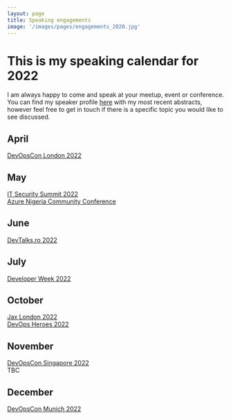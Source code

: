 ```yaml
---
layout: page
title: Speaking engagements
image: '/images/pages/engagements_2020.jpg'
---
```


# This is my speaking calendar for 2022
I am always happy to come and speak at your meetup, event or conference.  
You can find my speaker profile [here](https://sessionize.com/matteoemili) with my most recent abstracts, however feel free to get in touch if there is a specific topic you would like to see discussed.

April
---
[DevOpsCon London 2022](https://devopscon.io/continuous-delivery-automation/why-pipelines-as-code-is-the-way-forward/)  

May
---
[IT Security Summit 2022](https://it-security-summit.de/it-security-summit/its-not-my-code-secure-software-supply-chain-in-practice/)  
[Azure Nigeria Community Conference](https://www.meetup.com/nigeria-microsoft-azure-meetup-group/events/284956990/)  

June
---
[DevTalks.ro 2022](https://myconnector.ro/virtual/devtalks-2022/955/agenda/12718)

July
---
[Developer Week 2022](https://www.developer-week.de/history/programm-2022/#/tag-4)

October
---
[Jax London 2022](https://jaxlondon.com/devops-continuous-delivery/why-pipelines-as-code-is-the-way-forward/)  
[DevOps Heroes 2022](https://devopsheroes-2022.sessionize.com/session/355959)

November
---
[DevOpsCon Singapore 2022](https://devopscon.io/continuous-delivery-automation/why-pipelines-as-code-is-the-way-forward/)  
TBC  

December
---
[DevOpsCon Munich 2022](https://devopscon.io/business-company-culture/what-did-it-mean-to-bring-inner-source-to-an-enterprise/)